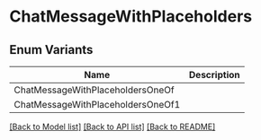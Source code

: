 # ChatMessageWithPlaceholders

## Enum Variants

| Name | Description |
|---- | -----|
| ChatMessageWithPlaceholdersOneOf |  |
| ChatMessageWithPlaceholdersOneOf1 |  |

[[Back to Model list]](../README.md#documentation-for-models) [[Back to API list]](../README.md#documentation-for-api-endpoints) [[Back to README]](../README.md)


